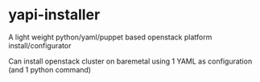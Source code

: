 # yapi-installer

A light weight python/yaml/puppet based openstack platform install/configurator

Can install openstack cluster  on baremetal using 1 YAML as configuration (and 1 python command)
